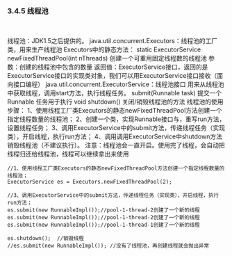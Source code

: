 ### 3.4.5 线程池

​                               

 

线程池：JDK1.5之后提供的。
 java.util.concurrent.Executors：线程池的工厂类，用来生产线程池
 Executors中的静态方法：
   static ExecutorService newFixedThreadPool(int nThreads) 创建一个可重用固定线程数的线程池
     参数：创建的线程池中包含的数量
     返回值：ExecutorService接口，返回的是ExecutorService接口的实现类对象，我们可以用ExecutorService接口接收（面向接口编程）
 java.util.concurrent.ExecutorService：线程池接口
   用来从线程池中获取线程，调用start方法，执行线程任务。
   submit(Runnable task) 提交一个 Runnable 任务用于执行
   void shutdown() 关闭/销毁线程池的方法
 线程池的使用步骤：
   1、使用线程工厂类Executors的静态newFixedThreadPool方法创建一个指定线程数量的线程池；
   2、创建一个类，实现Runnable接口与，重写run方法，设置线程任务；
   3、调用ExecutorService中的submit方法，传递线程任务（实现类），开启线程，执行run方法；
   4、调用调用ExecutorService中shutdown方法销毁线程池（不建议执行）。
 注意：线程池会一直开启。使用完了线程，会自动把线程归还给线程池，线程可以继续拿出来使用

```
//1、使用线程工厂类Executors的静态newFixedThreadPool方法创建一个指定线程数量的线程池；
ExecutorService es = Executors.newFixedThreadPool(2);

//3、调用ExecutorService中的submit方法，传递线程任务（实现类），开启线程，执行run方法；
es.submit(new RunnableImpl());//pool-1-thread-2创建了一个新的线程
es.submit(new RunnableImpl());//pool-1-thread-2创建了一个新的线程
es.submit(new RunnableImpl());//pool-1-thread-1创建了一个新的线程

es.shutdown();  //销毁线程
//es.submit(new RunnableImpl()); //没有了线程池，再创建线程就会抛出异常
```